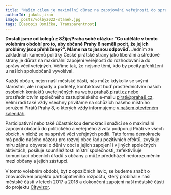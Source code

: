 ```yaml
---
title: "Naším cílem je maximální důraz na zapojování veřejnosti do správy věcí veřejných"
authorId: jakub.jiran
image: posts/volby2022-stanek.jpg
tags: [Časopis Osmička, Transparentnost]
---
```


**Dostali jsme od kolegů z 8Žije/Praha sobě otázku: "Co uděláte v tomto volebním období pro to, aby občané Prahy 8 neměli pocit, že jejich problémy jsou přehlíženy?". Máme na to jasnou odpověď.** Jedním ze základních kamenů politiky České pirátské strany jako liberální a středové strany je důraz na maximální zapojení veřejnosti do rozhodování a do správy věcí veřejných. Věříme tak, že nejsme těmi, kdo by pocity přehlížení u našich spoluobčanů vyvolával.

Každý občan, nejen naší městské části, nás může kdykoliv se svými starostmi, ale i nápady a podněty, kontaktovat buď prostřednictvím našich osobních kontaktů uveřejněných na webu [praha8.pirati.cz](http://praha8.pirati.cz) nebo prostřednictvím společného zastupitelského e-mailu [pirati@praha8.cz](mailto:praha8@pirati.cz). Velmi rádi také vždy všechny přivítáme na schůzích našeho místního sdružení Pirátů Prahy 8, o kterých vždy informujeme [v našem otevřeném kalendáři](https://calendar.google.com/calendar/u/0/embed?src=npabehj0rpaqtgo960ju2vjq2s@group.calendar.google.com&ctz=Europe/Prague).

Participativní nebo také účastnickou demokracii snažící se o maximální zapojení občanů do politického a veřejného života podporují Piráti ve všech obcích, v nichž se na správě věcí veřejných podílí. Tato forma demokracie má podle našeho názoru pro rozvoj obce řadu pozitivních efektů, zvyšuje míru zájmu obyvatel o dění v obci a jejich zapojení i v jiných společných aktivitách, posiluje sounáležitosti místní společnosti, zefektivňuje komunikaci obecních úřadů s občany a může předcházet nedorozuměním mezi občany a jejich zástupci.

V tomto volebním období, byť z opozičních lavic, se budeme snažit o znovuoživení projektu participativního rozpočtu, který probíhal v naší městské části v letech 2017 a 2018 a dokončení zapojení naší městské části do projektu [Cityvizor](https://praha8.pirati.cz/aktuality/stitky/cityvizor/).